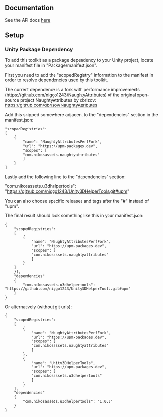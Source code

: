 ## Documentation

See the API docs <a href="https://niggo1243.github.io/Unity3DHelperTools/annotated.html">here</a>

## Setup

### Unity Package Dependency 

To add this toolkit as a package dependency to your Unity project, 
locate your manifest file in "Package/manifest.json".

First you need to add the "scopedRegistry" information to the manifest 
in order to resolve dependencies used by this toolkit.

The current dependency is a fork with performance improvements (https://github.com/niggo1243/NaughtyAttributes) of the original open-source project NaughtyAttributes by dbrizov:
https://github.com/dbrizov/NaughtyAttributes

Add this snipped somewhere adjacent to the "dependencies" section in the manifest.json:

```
"scopedRegistries": 
[
    {
        "name": "NaughtyAttributesPerfFork",
        "url": "https://upm-packages.dev",
        "scopes": [
        "com.nikosassets.naughtyattributes"
        ]
    }
]
```

Lastly add the following line to the "dependencies" section:

"com.nikosassets.u3dhelpertools": "https://github.com/niggo1243/Unity3DHelperTools.git#upm"

You can also choose specific releases and tags after the "#" instead of "upm".

The final result should look something like this in your manifest.json:

```
{
    "scopedRegistries": 
    [
        {
            "name": "NaughtyAttributesPerfFork",
            "url": "https://upm-packages.dev",
            "scopes": [
            "com.nikosassets.naughtyattributes"
            ]
        }
    ]
    }], 
    "dependencies" 
    {
        "com.nikosassets.u3dhelpertools": "https://github.com/niggo1243/Unity3DHelperTools.git#upm"
    }
}
```
Or alternatively (without git urls):

```
{
    "scopedRegistries": 
    [
        {
            "name": "NaughtyAttributesPerfFork",
            "url": "https://upm-packages.dev",
            "scopes": [
            "com.nikosassets.naughtyattributes"
            ]
        },
        {
            "name": "Unity3DHelperTools",
            "url": "https://upm-packages.dev",
            "scopes": [
            "com.nikosassets.u3dhelpertools"
            ]
        }
    ], 
    "dependencies" 
    {
        "com.nikosassets.u3dhelpertools": "1.0.0"
    }
}
```



